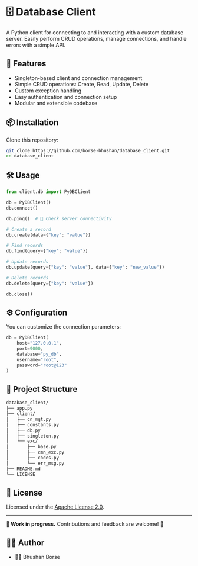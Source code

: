# 🗄️ Database Client

A Python client for connecting to and interacting with a custom database server.
Easily perform CRUD operations, manage connections, and handle errors with a simple API.

## 🚀 Features

- Singleton-based client and connection management
- Simple CRUD operations: Create, Read, Update, Delete
- Custom exception handling
- Easy authentication and connection setup
- Modular and extensible codebase

## 📦 Installation

Clone this repository:

```sh
git clone https://github.com/borse-bhushan/database_client.git
cd database_client
```

## 🛠️ Usage

```python
from client.db import PyDBClient

db = PyDBClient()
db.connect()

db.ping()  # 🏓 Check server connectivity

# Create a record
db.create(data={"key": "value"})

# Find records
db.find(query={"key": "value"})

# Update records
db.update(query={"key": "value"}, data={"key": "new_value"})

# Delete records
db.delete(query={"key": "value"})

db.close()
```

## ⚙️ Configuration

You can customize the connection parameters:

```python
db = PyDBClient(
    host="127.0.0.1",
    port=9000,
    database="py_db",
    username="root",
    password="root@123"
)
```

## 🧩 Project Structure

```bash
database_client/
├── app.py
├── client/
│   ├── cn_mgt.py
│   ├── constants.py
│   ├── db.py
│   ├── singleton.py
│   └── exc/
│       ├── base.py
│       ├── cmn_exc.py
│       ├── codes.py
│       └── err_msg.py
├── README.md
└── LICENSE
```

## 📝 License

Licensed under the [Apache License 2.0](LICENSE).

---

**🚧 Work in progress.** Contributions and feedback are welcome! 🙌

## 👨‍💻 Author

- 🧑‍💻 Bhushan Borse
